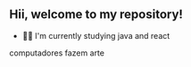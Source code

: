 ## Hii, welcome to my repository!

- :man_technologist:	 I'm currently studying java and react
                                                                                                                                          
                                                                                                                                         
computadores fazem arte 
